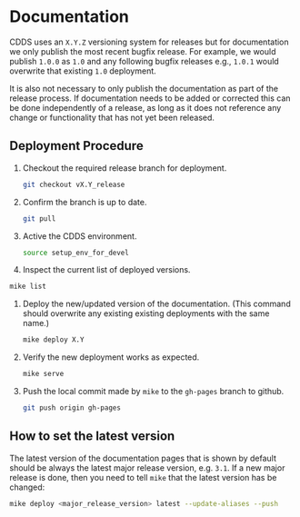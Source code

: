 # Documentation

CDDS uses an `X.Y.Z` versioning system for releases but for documentation we only publish the most recent bugfix release. For example, we would publish `1.0.0` as `1.0` and any following bugfix releases e.g., `1.0.1` would overwrite that existing `1.0` deployment.

It is also not necessary to only publish the documentation as part of the release process.
If documentation needs to be added or corrected this can be done independently of a release, as long as it does not reference any change or functionality that has not yet been released.

## Deployment Procedure

1. Checkout the required release branch for deployment.
   ```bash
   git checkout vX.Y_release
   ```
2. Confirm the branch is up to date.
   ```bash
   git pull
   ```
3. Active the CDDS environment.
   ```bash
   source setup_env_for_devel
   ```
4. Inspect the current list of deployed versions.
  ```bash
  mike list 
  ```
1. Deploy the new/updated version of the documentation. (This command should overwrite any existing existing deployments with the same name.)
   ```bash
   mike deploy X.Y
   ```
2. Verify the new deployment works as expected.
   ```bash
   mike serve
   ```
3. Push the local commit made by `mike` to the `gh-pages` branch to github.
   ```bash
   git push origin gh-pages
   ```

## How to set the latest version

The latest version of the documentation pages that is shown by default should be always the latest major release version, e.g. `3.1`.
If a new major release is done, then you need to tell `mike` that the latest version has be changed:
```bash
mike deploy <major_release_version> latest --update-aliases --push
```

